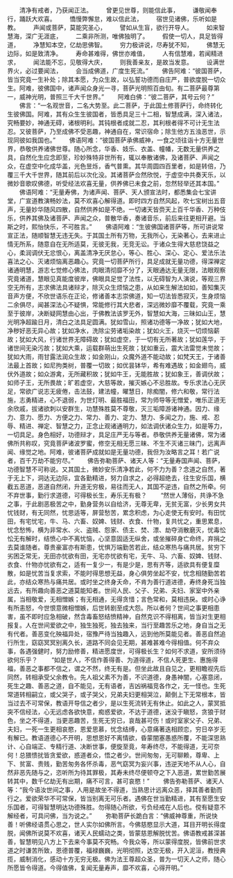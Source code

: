 <!-- { "loadSidebar": true } -->
　　清净有戒者，乃获闻正法。
　　曾更见世尊，则能信此事，
　　谦敬闻奉行，踊跃大欢喜。
　　憍慢弊懈怠，难以信此法，
　　宿世见诸佛，乐听如是教。
　　声闻或菩萨，莫能究圣心，
　　譬如从生盲，欲行开导人。
　　如来智慧海，深广无涯底，
　　二乘非所测，唯佛独明了。
　　假使一切人，具足皆得道，
　　净慧知本空，亿劫思佛智。
　　穷力极讲说，尽寿犹不知，
　　佛慧无边际，如是致清净。
　　寿命甚难得，佛世亦难值，
　　人有信慧难，若闻精进求，
　　闻法能不忘，见敬得大庆，
　　则我善亲友，是故当发意。
　　设满世界火，必过要闻法，
　　会当成佛道，广度生死流。”
　　佛告阿难：“彼国菩萨，皆当究竟一生补处；除其本愿，为众生故，以弘誓功德而自庄严，普欲度脱一切众生。阿难，彼佛国中，诸声闻众身光一寻，菩萨光明照百由旬。有二菩萨最尊第一，威神光明，普照三千大千世界。”
　　阿难白佛：“彼二菩萨，其号云何？”
　　佛言：“一名观世音，二名大势至。此二菩萨，于此国土修菩萨行，命终转化生彼佛国。阿难，其有众生生彼国者，皆悉具足三十二相，智慧成满，深入诸法，究畅要妙，神通无碍，诸根明利。其钝根者成就二忍，其利根者得不可计无生法忍。又彼菩萨，乃至成佛不受恶趣，神通自在，常识宿命；除生他方五浊恶世，示现同彼如我国也。”
　　佛语阿难：“彼国菩萨承佛威神，一食之顷往诣十方无量世界，恭敬供养诸佛世尊。随心所念，华香、妓乐、衣盖、幢幡，无数无量供养之具，自然化生应念即至，珍妙殊特非世所有，辄以奉散诸佛，及诸菩萨、声闻之众，在虚空中化成华盖，光色昱烁，香气普熏。其华周圆四百里者，如是转倍，乃覆三千大千世界，随其前后以次化没。其诸菩萨佥然欣悦，于虚空中共奏天乐，以微妙音歌叹佛德，听受经法欢喜无量，供养佛已未食之前，忽然轻举还其本国。”
　　佛语阿难：“无量寿佛，为诸声闻、菩萨、天人颁宣法时，都悉集会七宝讲堂，广宣道教演畅妙法，莫不欢喜心解得道。即时四方自然风起，吹七宝树出五音声，无量妙华随风四散，自然供养如是不绝。一切诸天皆赍天上百千华香、万种伎乐，供养其佛及诸菩萨、声闻之众，普散华香，奏诸音乐，前后来往更相开避。当斯之时，熙怡快乐，不可胜言。”
　　佛语阿难：“生彼佛国诸菩萨等，所可讲说常宣正法，随顺智慧无违无失。于其国土所有万物，无我所心，无染著心，去来进止情无所系，随意自在无所适莫，无彼无我，无竞无讼。于诸众生得大慈悲饶益之心，柔润调伏无忿恨心，离盖清净无厌怠心，等心、胜心、深心、定心、爱法乐法喜法之心、灭诸烦恼离恶趣心。究竟一切菩萨所行，具足成就无量功德，得深禅定诸通明慧，游志七觉修心佛法，肉眼清彻靡不分了，天眼通达无量无限，法眼观察究竟诸道，慧眼见真能度彼岸，佛眼具足觉了法性，以无碍智为人演说，等观三界空无所有，志求佛法具诸辩才，除灭众生烦恼之患，从如来生解法如如，善知集灭音声方便，不欣世语乐在正论，修诸善本志崇佛道，知一切法皆悉寂灭，生身烦恼二余俱尽，闻甚深法心不疑惧，常能修行其大悲者，深远微妙靡不覆载，究竟一乘至于彼岸，决断疑网慧由心出，于佛教法该罗无外，智慧如大海，三昧如山王，慧光明净超踰日月，清白之法具足圆满。犹如雪山，照诸功德等一净故；犹如大地，净秽好恶无异心故；犹如净水，洗除尘劳诸垢染故；犹如火王，烧灭一切烦恼薪故；犹如大风，行诸世界无障碍故；犹如虚空，于一切有无所著故；犹如莲华，于诸世间无染污故；犹如大乘，运载群萌出生死故；犹如重云，震大法雷觉未觉故；犹如大雨，雨甘露法润众生故；如金刚山，众魔外道不能动故；如梵天王，于诸善法最上首故；如尼拘类树，普覆一切故；如优昙钵华，希有难遇故；如金翅鸟，威伏外道故；如众游禽，无所藏积故；犹如牛王，无能胜故；犹如象王，善调伏故；如师子王，无所畏故；旷若虚空，大慈等故，摧灭嫉心不忌胜故。专乐求法心无厌足，常欲广说志无疲倦，击法鼓，建法幢，曜慧日，除痴闇，修六和敬，常行法施，志勇精进，心不退弱，为世灯明、最胜福田，常为师导等无憎爱，唯乐正道无余欣戚，拔诸欲刺以安群生，功慧殊胜莫不尊敬，灭三垢障游诸神通。因力、缘力、意力、愿力、方便之力、常力、善力、定力、慧力、多闻之力，施、戒、忍辱、精进、禅定、智慧之力，正念止观诸通明力，如法调伏诸众生力，如是等力，一切具足。身色相好，功德辩才，具足庄严无与等者。恭敬供养无量诸佛，常为诸佛所共称叹，究竟菩萨诸波罗蜜，修空无相无愿三昧、不生不灭诸三昧门，远离声闻、缘觉之地。阿难，彼诸菩萨成就如是无量功德，我但为汝略言之耳！若广说者，百千万劫不能穷尽。”
　　佛告弥勒菩萨、诸天人等：“无量寿国声闻、菩萨，功德智慧不可称说。又其国土，微妙安乐清净若此，何不力为善？念道之自然，著于无上下，洞达无边际，宜各勤精进，努力自求之，必得超绝去，往生安乐国，横截五恶道，恶道自然闭，升道无穷极，易往而无人，其国不逆违，自然之所牵。何不弃世事，勤行求道德，可得极长生，寿乐无有极？
　　“然世人薄俗，共诤不急之事，于此剧恶极苦之中，勤身营务以自给济，无尊无卑，无贫无富，少长男女共忧钱财，有无同然，忧思适等，屏营愁苦，累念积虑，为心走使无有安时。有田忧田，有宅忧宅，牛、马、六畜、奴婢、钱财、衣食、什物，复共忧之，重思累息，忧念愁怖，横为非常水、火、盗贼、怨家、债主、焚、漂、劫夺消散磨灭，忧毒忪忪无有解时，结愤心中不离忧恼，心坚意固适无纵舍，或坐摧碎身亡命终，弃捐之去莫谁随者。尊贵豪富亦有斯患，忧惧万端勤苦若此，结众寒热与痛共居。贫穷下劣困乏常无，无田亦忧欲有田，无宅亦忧欲有宅，无牛、马、六畜、奴婢、钱财、衣食、什物亦忧欲有之，适有一复少一，有是少是，思有齐等，适欲具有便复糜散，如是忧苦当复求索，不能时得思想无益，身心俱劳坐起不安，忧念相随勤苦若此，亦结众寒热与痛共居。或时坐之终身夭命，不肯为善行道进德，寿终身死当独远去，有所趣向善恶之道莫能知者。世间人民、父子、兄弟、夫妇、家室中外亲属，当相敬爱，无相憎嫉；有无相通，无得贪惜；言色常和，莫相违戾。或时心诤有所恚怒，今世恨意微相憎嫉，后世转剧至成大怨。所以者何？世间之事更相患害，虽不即时应急相破，然含毒畜怒结愤精神，自然克识不得相离，皆当对生更相报复。人在世间爱欲之中，独生独死，独去独来，当行至趣苦乐之地，身自当之无有代者。善恶变化殃福异处，宿豫严待当独趣入，远到他所莫能见者。善恶自然追行所生，窈窈冥冥别离久长，道路不同会见无期，甚难甚难今得相值。何不弃众事，各遇强健时，努力励修善，精进愿度世，可得极长生？如何不求道，安所须待欲何乐乎？
　　“如是世人，不信作善得善、为道得道，不信人死更生、惠施得福，善恶之事都不信之，谓之不然，终无有是。但坐此故且自见之，更相瞻视先后同然，转相承受父余教令。先人祖父素不为善，不识道德，身愚神闇，心塞意闭，死生之趣、善恶之道，自不能见，无有语者，吉凶祸福竞各作之，无一怪也。生死常道转相嗣立，或父哭子，或子哭父，兄弟夫妇更相哭泣，颠倒上下无常根本，皆当过去不可常保，教语开导信之者少，是以生死流转无有休止。如此之人，蒙冥抵突不信经法，心无远虑各欲快意，痴惑爱欲，不达于道德，迷没于瞋怒，贪狼于财色，坐之不得道，当更恶趣苦，生死无穷已，哀哉甚可伤！或时室家父子、兄弟、夫妇，一死一生更相哀愍，恩爱思慕，忧念结缚，心意痛著迭相顾恋，穷日卒岁无有解已。教语道德心不开明，思想恩好不离情欲，昏蒙闇塞愚惑所覆，不能深思熟计、心自端正、专精行道、决断世事，便旋至竟，年寿终尽，不能得道，无可奈何！总猥愦扰皆贪爱欲，惑道者众，悟之者少。世间匆匆，无可聊赖，尊卑、上下、贫富、贵贱，勤苦匆务各怀杀毒，恶气窈冥为妄兴事，违逆天地不从人心，自然非恶先随与之，恣听所为待其罪极，其寿未终尽便顿夺之下入恶道，累世勤苦展转其中，数千亿劫无有出期，痛不可言，甚可哀愍！”
　　佛告弥勒菩萨、诸天人等：“我今语汝世间之事，人用是故坐不得道，当熟思计远离众恶，择其善者勤而行之。爱欲荣华不可常保，皆当别离无可乐者。遇佛在世当勤精进，其有至愿生安乐国者，可得智慧明达功德殊胜。勿得随心所欲，亏负经戒在人后也。傥有疑意不解经者，可具问佛，当为说之。”
　　弥勒菩萨长跪白言：“佛威神尊重，所说快善！听佛经语贯心思之，世人实尔如佛所言。今佛慈愍显示大道，耳目开明长得度脱，闻佛所说莫不欢喜，诸天人民蠕动之类，皆蒙慈恩解脱忧苦。佛语教戒甚深甚善，智慧明见八方上下去来今事莫不究畅。今我众等，所以蒙得度脱，皆佛前世求道之时谦苦所致，恩德普覆，福禄巍巍，光明彻照，达空无极，开入泥洹，教授典揽，威制消化，感动十方无穷无极。佛为法王尊超众圣，普为一切天人之师，随心所愿皆令得道。今得值佛，复闻无量寿声，靡不欢喜，心得开明。”
